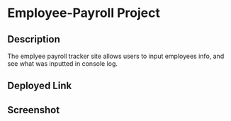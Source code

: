# Employee-Payroll Project


## Description

The emplyee payroll tracker site allows users to input employees info, and see what was inputted in console log.

## Deployed Link 


## Screenshot 
